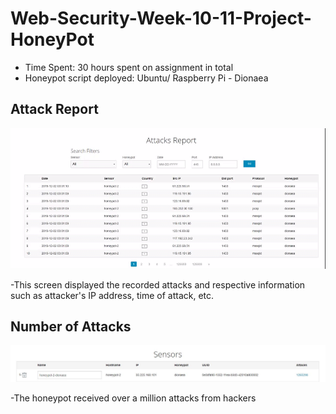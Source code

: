 
# Web-Security-Week-10-11-Project-HoneyPot

- Time Spent: 30 hours spent on assignment in total 
- Honeypot script deployed: Ubuntu/ Raspberry Pi - Dionaea

## Attack Report 
![](report.gif)

-This screen displayed the recorded attacks and respective information such as attacker's IP address, time of attack, etc.

## Number of Attacks 
![Image description](https://github.com/wlee004/Web-Security-Week-10-11-Project-HoneyPot/blob/master/attacks.JPG)

-The honeypot received over a million attacks from hackers 


